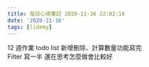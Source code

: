 ```yaml
---
title: 每日心得筆記 2020-11-16 22:02:16
date: '2020-11-16'
tags: [lidemy]
---
```


12 週作業 todo list 新增刪除、計算數量功能寫完  
Filter 寫一半 還在思考怎麼做會比較好
